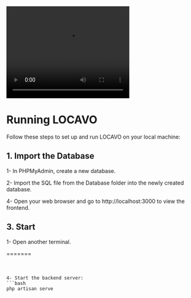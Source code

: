


<br/><br/><br/>
=======

<video width="320" height="240" controls>
  <source src="public/assets/images/laravel_web_app.mp4" type="video/mp4">
  Your browser does not support the video tag.
</video>

# Running LOCAVO
Follow these steps to set up and run LOCAVO on your local machine:

## 1. Import the Database
1- In PHPMyAdmin, create a new database.

2- Import the SQL file from the Database folder into the newly created database.


4- Open your web browser and go to http://localhost:3000 to view the frontend.

## 3. Start
1- Open another terminal.

=======
<br/><br/><br/>
```
4- Start the backend server:
```bash
php artisan serve
```
